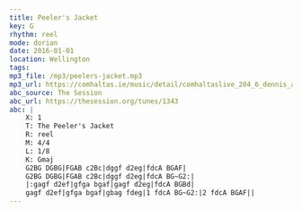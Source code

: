 ```yaml
---
title: Peeler's Jacket
key: G
rhythm: reel
mode: dorian
date: 2016-01-01
location: Wellington
tags:
mp3_file: /mp3/peelers-jacket.mp3
mp3_url: https://comhaltas.ie/music/detail/comhaltaslive_204_6_dennis_alexander/
abc_source: The Session
abc_url: https://thesession.org/tunes/1343
abc: |
    X: 1
    T: The Peeler's Jacket
    R: reel
    M: 4/4
    L: 1/8
    K: Gmaj
    G2BG DGBG|FGAB c2Bc|dggf d2eg|fdcA BGAF|
    G2BG DGBG|FGAB c2Bc|dggf d2eg|fdcA BG~G2:|
    |:gagf d2ef|gfga bgaf|gagf d2eg|fdcA BGBd|
    gagf d2ef|gfga bgaf|gbag fdeg|1 fdcA BG~G2:|2 fdcA BGAF||
---
```

